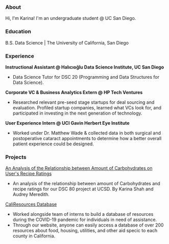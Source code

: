 ### About
Hi, I'm Karina! I'm an undergraduate student @ UC San Diego.

### Education
B.S. Data Science | The University of California, San Diego

### Experience
**Instructional Assistant @ Halıcıoğlu Data Science Institute, UC San Diego**
- Data Science Tutor for DSC 20 (Programming and Data Structures for Data Science).

**Corporate VC & Business Analytics Extern @ HP Tech Ventures**
- Researched relevant pre-seed stage startups for deal sourcing and evaluation. Profiled startup companies, learned what VCs look for, and participated in investing in the next generation of technology.

**User Experience Intern @ UCI Gavin Herbert Eye Institute**
- Worked under Dr. Matthew Wade & collected data in both surgical and postoperative cataract appointments to determine how a better overall patient experience could be designed.
  
### Projects
[An Analysis of the Relationship between Amount of Carbohydrates on User's Recipe Ratings](https://karinashah.github.io/recipes-ratings-analysis/)
- An analysis of the relationship between amount of Carbohydrates and recipe ratings for our DSC 80 project at UCSD. By Karina Shah and Audrey Meredith.

[CaliResources Database](https://www.caliresources.org/)
- Worked alongside team of interns to build a database of resources during the COVID-19 pandemic for individuals in need of assistance.
- Through our website, anyone can easily access a database of over 200 resources about food, housing, utilities, and other aid speci c to each county in California.
